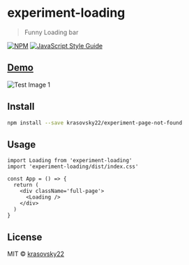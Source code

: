 # experiment-loading

> Funny Loading bar

[![NPM](https://img.shields.io/npm/v/plane.svg)](https://www.npmjs.com/package/experiment-page-not-found) [![JavaScript Style Guide](https://img.shields.io/badge/code_style-standard-brightgreen.svg)](https://standardjs.com)

## [Demo](https://krasovsky22.github.io/experiment-page-not-found/)

![Test Image 1](screenshot.gif)

## Install

```bash
npm install --save krasovsky22/experiment-page-not-found
```

## Usage

```tsx
import Loading from 'experiment-loading'
import 'experiment-loading/dist/index.css'

const App = () => {
  return (
    <div className='full-page'>
      <Loading />
    </div>
  )
}
```

## License

MIT © [krasovsky22](https://github.com/krasovsky22)
